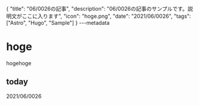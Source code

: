 {
  "title": "06/0026の記事",
  "description": "06/0026の記事のサンプルです。説明文がここに入ります",
  "icon": "hoge.png",
  "date": "2021/06/0026",
  "tags": ["Astro", "Hugo", "Sample"]
}
---metadata

# hoge
hogehoge

## today
2021/06/0026